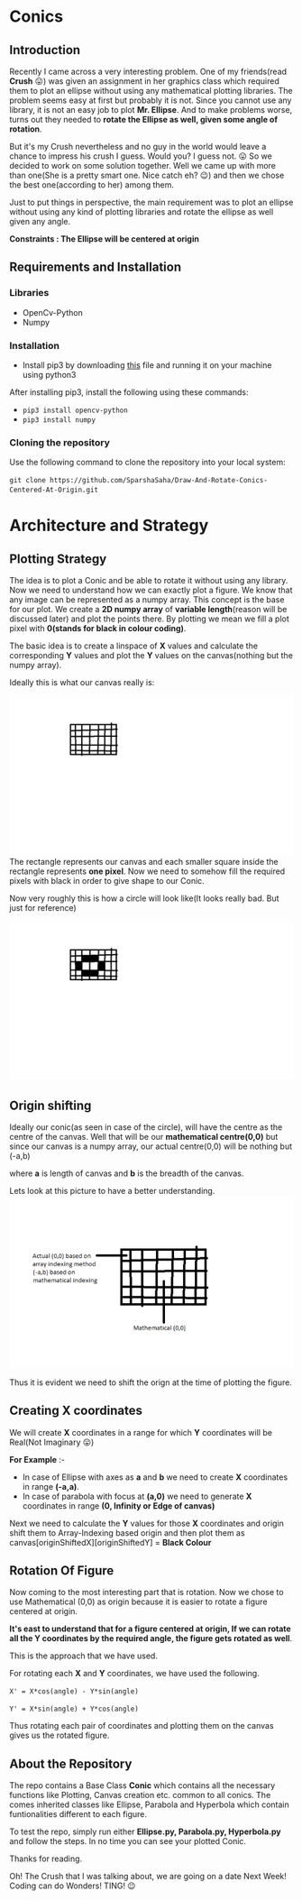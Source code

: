 # Conics
## Introduction
Recently I came across a very interesting problem. One of my friends(read **Crush** :stuck_out_tongue:) was given an assignment in her graphics class which required them to plot an ellipse without using any mathematical plotting libraries.
The problem seems easy at first but probably it is not. Since you cannot use any library, it is not an easy job to plot **Mr. Ellipse**.
And to make problems worse, turns out they needed to **rotate the Ellipse as well, given some angle of rotation**.

But it's my Crush nevertheless and no guy in the world would leave a chance to impress his crush I guess. Would you? I guess not. :stuck_out_tongue:
So we decided to work on some solution together. Well we came up with more than one(She is a pretty smart one. Nice catch eh? :wink:) and then we chose the best one(according to her) among them.

Just to put things in perspective, the main requirement was to plot an ellipse without using any kind of plotting libraries and 
rotate the ellipse as well given any angle.

**Constraints : The Ellipse will be centered at origin**

## Requirements and Installation
### Libraries
* OpenCv-Python
* Numpy

### Installation
* Install pip3 by downloading [this](https://bootstrap.pypa.io/get-pip.py) file and running it on your machine using python3

After installing pip3, install the following using these commands:
* `pip3 install opencv-python`
* `pip3 install numpy`

### Cloning the repository
Use the following command to clone the repository into your local system:

`git clone https://github.com/SparshaSaha/Draw-And-Rotate-Conics-Centered-At-Origin.git`

# Architecture and Strategy
## Plotting Strategy
The idea is to plot a Conic and be able to rotate it without using any library. Now we need to understand how we can exactly plot a figure. We know that any image can be represented as a numpy array. This concept is the base for our plot. We create a **2D numpy array** of **variable length**(reason will be discussed later) and plot the points there. By plotting we mean we fill a plot pixel with **0(stands for black in colour coding)**.

The basic idea is to create a linspace of **X** values and calculate the corresponding **Y** values and plot the **Y** values on the canvas(nothing but the numpy array).

Ideally this is what our canvas really is:

![picture alt](https://github.com/SparshaSaha/Draw-And-Rotate-Conics-Centered-At-Origin/blob/master/Images/CanvasEmpty.png)
The rectangle represents our canvas and each smaller square inside the rectangle represents **one pixel**.
Now we need to somehow fill the required pixels with black in order to give shape to our Conic.

Now very roughly this is how a circle will look like(It looks really bad. But just for reference)

![picture alt](https://github.com/SparshaSaha/Draw-And-Rotate-Conics-Centered-At-Origin/blob/master/Images/CanvasCircle.png)
## Origin shifting
Ideally our conic(as seen in case of the circle), will have the centre as the centre of the canvas. Well that will be our **mathematical centre(0,0)** but since our canvas is a numpy array, our actual centre(0,0) will be nothing but (-a,b)

where **a** is length of canvas and **b** is the breadth of the canvas.

Lets look at this picture to have a better understanding.
![picture alt](https://github.com/SparshaSaha/Draw-And-Rotate-Conics-Centered-At-Origin/blob/master/Images/CanvasIndexing.png)

Thus it is evident we need to shift the orign at the time of plotting the figure.

## Creating X coordinates
We will create **X** coordinates in a range for which **Y** coordinates will be Real(Not Imaginary :stuck_out_tongue:)

**For Example** :- 
* In case of Ellipse with axes as **a** and **b** we need to create **X** coordinates in range **(-a,a)**.
* In case of parabola with focus at **(a,0)** we need to generate **X** coordinates in range **(0, Infinity or Edge of canvas)**

Next we need to calculate the **Y** values for those **X** coordinates and origin shift them to Array-Indexing based origin and then plot them as canvas[originShiftedX][originShiftedY] = **Black Colour**

## Rotation Of Figure
Now coming to the most interesting part that is rotation. Now we chose to use Mathematical (0,0) as origin because it is easier to rotate a figure centered at origin.

**It's east to understand that for a figure centered at origin, If we can rotate all the Y coordinates by the required angle, the figure gets rotated as well**.

This is the approach that we have used.

For rotating each **X** and **Y** coordinates, we have used the following.

`X' = X*cos(angle) - Y*sin(angle)`

`Y' = X*sin(angle) + Y*cos(angle)`

Thus rotating each pair of coordinates and plotting them on the canvas gives us the rotated figure.

## About the Repository
The repo contains a Base Class **Conic** which contains all the necessary functions like Plotting, Canvas creation etc. common to all conics. The comes inherited classes like Ellipse, Parabola and Hyperbola which contain funtionalities different to each figure.

To test the repo, simply run either **Ellipse.py, Parabola.py, Hyperbola.py** and follow the steps. In no time you can see your plotted Conic.

Thanks for reading.

Oh! The Crush that I was talking about, we are going on a date Next Week! Coding can do Wonders! TING! :wink:
